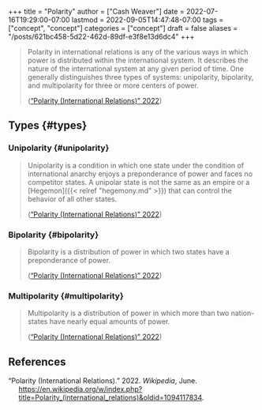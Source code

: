 +++
title = "Polarity"
author = ["Cash Weaver"]
date = 2022-07-16T19:29:00-07:00
lastmod = 2022-09-05T14:47:48-07:00
tags = ["concept", "concept"]
categories = ["concept"]
draft = false
aliases = "/posts/621bc458-5d22-462d-89df-e3f8e13d6dc4"
+++

> Polarity in international relations is any of the various ways in which power is distributed within the international system. It describes the nature of the international system at any given period of time. One generally distinguishes three types of systems: unipolarity, bipolarity, and multipolarity for three or more centers of power.
>
> (<a href="#citeproc_bib_item_1">“Polarity (International Relations)” 2022</a>)


## Types {#types}


### Unipolarity {#unipolarity}

> Unipolarity is a condition in which one state under the condition of international anarchy enjoys a preponderance of power and faces no competitor states. A unipolar state is not the same as an empire or a [Hegemon]({{< relref "hegemony.md" >}}) that can control the behavior of all other states.
>
> (<a href="#citeproc_bib_item_1">“Polarity (International Relations)” 2022</a>)


### Bipolarity {#bipolarity}

> Bipolarity is a distribution of power in which two states have a preponderance of power.
>
> (<a href="#citeproc_bib_item_1">“Polarity (International Relations)” 2022</a>)


### Multipolarity {#multipolarity}

> Multipolarity is a distribution of power in which more than two nation-states have nearly equal amounts of power.
>
> (<a href="#citeproc_bib_item_1">“Polarity (International Relations)” 2022</a>)

## References

<style>.csl-entry{text-indent: -1.5em; margin-left: 1.5em;}</style><div class="csl-bib-body">
  <div class="csl-entry"><a id="citeproc_bib_item_1"></a>“Polarity (International Relations).” 2022. <i>Wikipedia</i>, June. <a href="https://en.wikipedia.org/w/index.php?title=Polarity_(international_relations)&oldid=1094117834">https://en.wikipedia.org/w/index.php?title=Polarity_(international_relations)&#38;oldid=1094117834</a>.</div>
</div>
